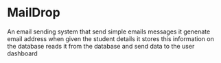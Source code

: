 # MailDrop
An email sending system that send simple emails messages 
it genenate email address when given the student details
it stores this information on the database
reads it from the database and send data to the user dashboard
